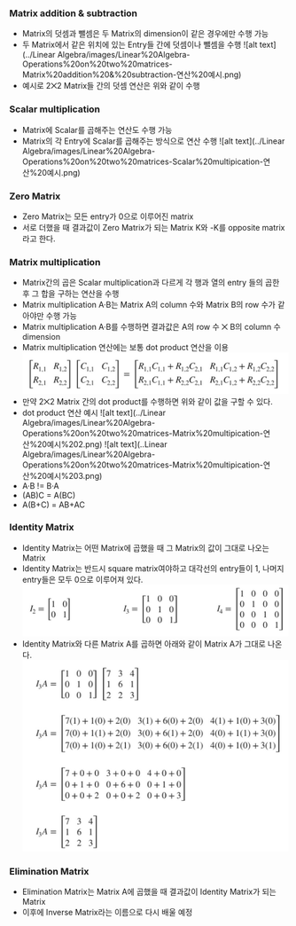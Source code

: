 ### Matrix addition & subtraction
- Matrix의 덧셈과 뺄셈은 두 Matrix의 dimension이 같은 경우에만 수행 가능
- 두 Matrix에서 같은 위치에 있는 Entry들 간에 덧셈이나 뺄셈을 수행
![alt text](../Linear Algebra/images/Linear%20Algebra-Operations%20on%20two%20matrices-Matrix%20addition%20&%20subtraction-연산%20예시.png)
- 예시로 2⨉2 Matrix들 간의 덧셈 연산은 위와 같이 수행

### Scalar multiplication
- Matrix에 Scalar를 곱해주는 연산도 수행 가능
- Matrix의 각 Entry에 Scalar를 곱해주는 방식으로 연산 수행
![alt text](../Linear Algebra/images/Linear%20Algebra-Operations%20on%20two%20matrices-Scalar%20multipication-연산%20예시.png)

### Zero Matrix
- Zero Matrix는 모든 entry가 0으로 이루어진 matrix
- 서로 더했을 때 결과값이 Zero Matrix가 되는 Matrix K와 -K를 opposite matrix라고 한다.

### Matrix multiplication
- Matrix간의 곱은 Scalar multiplication과 다르게 각 행과 열의 entry 들의 곱한 후 그 합을 구하는 연산을 수행
- Matrix multiplication A·B는 Matrix A의 column 수와 Matrix B의 row 수가 같아야만 수행 가능
- Matrix multiplication A·B를 수행하면 결과값은 A의 row 수 ⨉ B의 column 수 dimension
- Matrix multiplication 연산에는 보통 dot product 연산을 이용<br>
![alt text](../Linear%20Algebra/images/Linear%20Algebra-Operations%20on%20two%20matrices-Matrix%20multipication-연산%20예시%201.png)
 - 만약 2⨉2 Matrix 간의 dot product를 수행하면 위와 같이 값을 구할 수 있다.
- dot product 연산 예시
![alt text](../Linear Algebra/images/Linear%20Algebra-Operations%20on%20two%20matrices-Matrix%20multipication-연산%20예시%202.png)
  ![alt text](..Linear Algebra/images/Linear%20Algebra-Operations%20on%20two%20matrices-Matrix%20multipication-연산%20예시%203.png)
- A·B != B·A
- (AB)C = A(BC)
- A(B+C) = AB+AC

### Identity Matrix
- Identity Matrix는 어떤 Matrix에 곱했을 때 그 Matrix의 값이 그대로 나오는 Matrix
- Identity Matrix는 반드시 square matrix여야하고 대각선의 entry들이 1, 나머지 entry들은 모두 0으로 이루어져 있다.
  ![alt text](../Linear%20Algebra/images/Linear%20Algebra-Operations%20on%20two%20matrices-Identity%20Matrix%20예시.png)
- Identity Matrix와 다른 Matrix A를 곱하면 아래와 같이 Matrix A가 그대로 나온다.
  ![alt text](../Linear%20Algebra/images/Linear%20Algebra-Operations%20on%20two%20matrices-Identity%20Matrix%20연산%20예시.png)

### Elimination Matrix
- Elimination Matrix는 Matrix A에 곱했을 때 결과값이 Identity Matrix가 되는 Matrix
- 이후에 Inverse Matrix라는 이름으로 다시 배울 예정